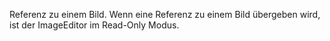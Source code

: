 Referenz zu einem Bild. Wenn eine Referenz zu einem Bild übergeben wird, ist
der ImageEditor im Read-Only Modus.